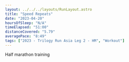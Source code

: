 ```yaml
---
layout: ../../../layouts/RunLayout.astro
title: "Speed Repeats"
date: "2023-04-20"
hoursOfSleep: "N/A"
timeElapsed: "51:00"
distanceCovered: "5.79"
averagePace: "8:49"
tags: ["2023 - Trilogy Run Asia Leg 2 - HM", "Workout"]
---
```


Half marathon training
